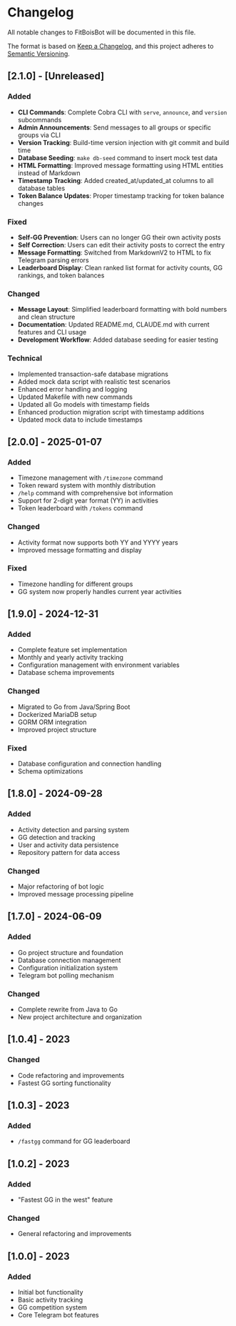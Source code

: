 # Changelog

All notable changes to FitBoisBot will be documented in this file.

The format is based on [Keep a Changelog](https://keepachangelog.com/en/1.0.0/),
and this project adheres to [Semantic Versioning](https://semver.org/spec/v2.0.0.html).

## [2.1.0] - [Unreleased]

### Added

- **CLI Commands**: Complete Cobra CLI with `serve`, `announce`, and `version` subcommands
- **Admin Announcements**: Send messages to all groups or specific groups via CLI  
- **Version Tracking**: Build-time version injection with git commit and build time
- **Database Seeding**: `make db-seed` command to insert mock test data
- **HTML Formatting**: Improved message formatting using HTML entities instead of Markdown
- **Timestamp Tracking**: Added created_at/updated_at columns to all database tables
- **Token Balance Updates**: Proper timestamp tracking for token balance changes

### Fixed

- **Self-GG Prevention**: Users can no longer GG their own activity posts
- **Self Correction**: Users can edit their activity posts to correct the entry
- **Message Formatting**: Switched from MarkdownV2 to HTML to fix Telegram parsing errors
- **Leaderboard Display**: Clean ranked list format for activity counts, GG rankings, and token balances

### Changed

- **Message Layout**: Simplified leaderboard formatting with bold numbers and clean structure
- **Documentation**: Updated README.md, CLAUDE.md with current features and CLI usage
- **Development Workflow**: Added database seeding for easier testing

### Technical

- Implemented transaction-safe database migrations
- Added mock data script with realistic test scenarios
- Enhanced error handling and logging
- Updated Makefile with new commands
- Updated all Go models with timestamp fields
- Enhanced production migration script with timestamp additions
- Updated mock data to include timestamps

## [2.0.0] - 2025-01-07

### Added

- Timezone management with `/timezone` command
- Token reward system with monthly distribution
- `/help` command with comprehensive bot information
- Support for 2-digit year format (YY) in activities
- Token leaderboard with `/tokens` command

### Changed

- Activity format now supports both YY and YYYY years
- Improved message formatting and display

### Fixed

- Timezone handling for different groups
- GG system now properly handles current year activities

## [1.9.0] - 2024-12-31

### Added

- Complete feature set implementation
- Monthly and yearly activity tracking
- Configuration management with environment variables
- Database schema improvements

### Changed

- Migrated to Go from Java/Spring Boot
- Dockerized MariaDB setup
- GORM ORM integration
- Improved project structure

### Fixed

- Database configuration and connection handling
- Schema optimizations

## [1.8.0] - 2024-09-28

### Added

- Activity detection and parsing system
- GG detection and tracking
- User and activity data persistence
- Repository pattern for data access

### Changed

- Major refactoring of bot logic
- Improved message processing pipeline

## [1.7.0] - 2024-06-09

### Added

- Go project structure and foundation
- Database connection management
- Configuration initialization system
- Telegram bot polling mechanism

### Changed

- Complete rewrite from Java to Go
- New project architecture and organization

## [1.0.4] - 2023

### Changed

- Code refactoring and improvements
- Fastest GG sorting functionality

## [1.0.3] - 2023

### Added

- `/fastgg` command for GG leaderboard

## [1.0.2] - 2023

### Added

- "Fastest GG in the west" feature

### Changed

- General refactoring and improvements

## [1.0.0] - 2023

### Added

- Initial bot functionality
- Basic activity tracking
- GG competition system
- Core Telegram bot features

